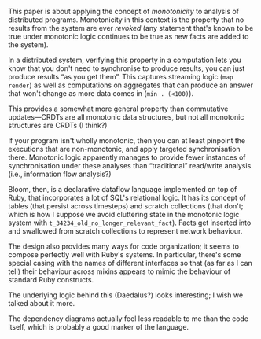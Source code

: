 This paper is about applying the concept of _monotonicity_ to analysis of distributed
programs. Monotonicity in this context is the property that no results from the system are
ever _revoked_ (any statement that's known to be true under monotonic logic continues to
be true as new facts are added to the system).

In a distributed system, verifying this property in a computation lets you know that you
don't need to synchronise to produce results, you can just produce results “as you get
them”. This captures streaming logic (`map render`) as well as computations on aggregates
that can produce an answer that won't change as more data comes in (`min . (<100)`).

This provides a somewhat more general property than commutative updates—CRDTs are all
monotonic data structures, but not all monotonic structures are CRDTs (I think?)

If your program isn't wholly monotonic, then you can at least pinpoint the executions that
are non-monotonic, and apply targeted synchronisation there. Monotonic logic apparently manages to provide fewer instances of synchronisation under these analyses than “traditional” read/write analysis. (i.e., information flow analysis?)

Bloom, then, is a declarative dataflow language implemented on top of Ruby,
that incorporates a lot of SQL's relational logic. It has its concept of tables (that
persist across timesteps) and scratch collections (that don't; which is how I suppose we
avoid cluttering state in the monotonic logic system with
`t_34234_old_no_longer_relevant_fact`). Facts get inserted into and swallowed from scratch
collections to represent network behaviour.

The design also provides many ways for code organization; it seems to compose perfectly
well with Ruby's systems. In particular, there's some special casing with the names of
different interfaces so that (as far as I can tell) their behaviour across mixins appears
to mimic the behaviour of standard Ruby constructs.

The underlying logic behind this (Daedalus?) looks interesting; I wish we talked about it
more.

The dependency diagrams actually feel less readable to me than the code itself, which is
probably a good marker of the language.
